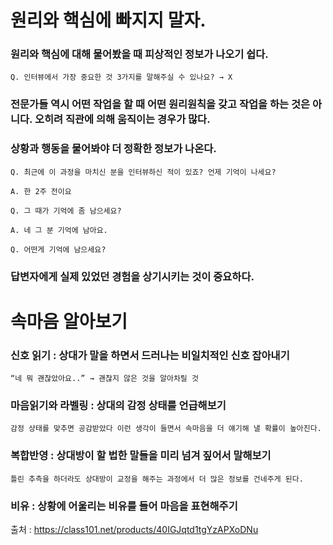 # 원리와 핵심에 빠지지 말자.
### 원리와 핵심에 대해 물어봤을 때 피상적인 정보가 나오기 쉽다.
    
    Q. 인터뷰에서 가장 중요한 것 3가지를 말해주실 수 있나요? → X
    
### 전문가들 역시 어떤 작업을 할 때 어떤 원리원칙을 갖고 작업을 하는 것은 아니다. 오히려 직관에 의해 움직이는 경우가 많다.
### 상황과 행동을 물어봐야 더 정확한 정보가 나온다.
    
    Q. 최근에 이 과정을 마치신 분을 인터뷰하신 적이 있죠? 언제 기억이 나세요?
    
    A. 한 2주 전이요
    
    Q. 그 때가 기억에 좀 남으세요?
    
    A. 네 그 분 기억에 남아요.
    
    Q. 어떤게 기억에 남으세요?
    
### 답변자에게 실제 있었던 경험을 상기시키는 것이 중요하다.
# 속마음 알아보기
### 신호 읽기 : 상대가 말을 하면서 드러나는 비일치적인 신호 잡아내기
    
    “네 뭐 괜찮았아요..” → 괜찮지 않은 것을 알아차릴 것
    
### 마음읽기와 라벨링 : 상대의 감정 상태를 언급해보기
    
    감정 상태를 맞추면 공감받았다 이런 생각이 들면서 속마음을 더 얘기해 낼 확률이 높아진다.
    
### 복합반영 : 상대방이 할 법한 말들을 미리 넘겨 짚어서 말해보기
    
    틀린 추측을 하더라도 상대방이 교정을 해주는 과정에서 더 많은 정보를 건네주게 된다.
    
### 비유 : 상황에 어울리는 비유를 들어 마음을 표현해주기


출처 : https://class101.net/products/40IGJqtd1tgYzAPXoDNu